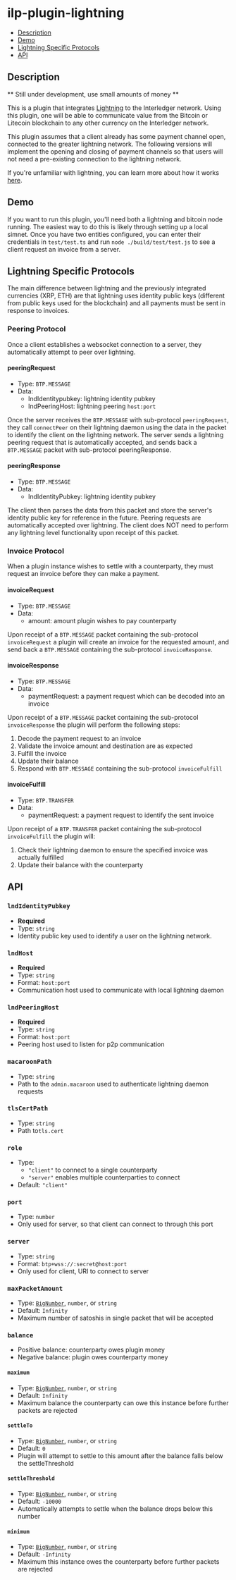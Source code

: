 # ilp-plugin-lightning

- [Description](#description)
- [Demo](#demo)
- [Lightning Specific Protocols](#lightning-specific-protocols)
- [API](#api)

## Description

** Still under development, use small amounts of money **

This is a plugin that integrates [Lightning](https://lightning.network/)
to the Interledger network.  Using this plugin, one will be able to
communicate value from the Bitcoin or Litecoin blockchain to any other
currency on the Interledger network.
 
This plugin assumes that a client already has some payment channel 
open, connected to the greater lightning network.  The following versions
will implement the opening and closing of payment channels so that 
users will not need a pre-existing connection to the lightning network.

If you're unfamiliar with lightning, you can learn more about
how it works [here](https://dev.lightning.community/).

## Demo

If you want to run this plugin, you'll need both a lightning and bitcoin node
running.  The easiest way to do this is likely through setting up a local
simnet.  Once you have two entities configured, you can enter their credentials
in `test/test.ts` and run `node ./build/test/test.js` to see a client request an
invoice from a server.

## Lightning Specific Protocols

The main difference between lightning and the previously integrated currencies
(XRP, ETH) are that lightning uses identity public keys (different from public
keys used for the blockchain) and all payments must be sent in response to
invoices.

### Peering Protocol
Once a client establishes a websocket connection to a server, they automatically
attempt to peer over lightning.

#### peeringRequest
- Type: `BTP.MESSAGE`
- Data:
  - lndIdentitypubkey: lightning identity pubkey
  - lndPeeringHost: lightning peering `host:port`

Once the server receives the `BTP.MESSAGE` with sub-protocol `peeringRequest`,
they call `connectPeer` on their lightning daemon using the data in the packet
to identify the client on the lightning network.  The server sends a lightning
peering request that is automatically accepted, and sends back a `BTP.MESSAGE`
packet with sub-protocol peeringResponse.

#### peeringResponse
- Type: `BTP.MESSAGE`
- Data:
  - lndIdentityPubkey: lightning identity pubkey

The client then parses the data from this packet and store the server's
identity public key for reference in the future. Peering requests are 
automatically accepted over lightning. The client does NOT need to perform any
lightning level functionality upon receipt of this packet. 

### Invoice Protocol
When a plugin instance wishes to settle with a counterparty, they must request
an invoice before they can make a payment.

#### invoiceRequest
- Type: `BTP.MESSAGE`
- Data: 
  - amount: amount plugin wishes to pay counterparty

Upon receipt of a `BTP.MESSAGE` packet containing the sub-protocol `invoiceRequest` 
a plugin will create an invoice for the requested amount, and send back a
`BTP.MESSAGE` containing the sub-protocol `invoiceResponse`.

#### invoiceResponse
- Type: `BTP.MESSAGE`
- Data: 
  - paymentRequest: a payment request which can be decoded into an invoice

Upon receipt of a `BTP.MESSAGE` packet containing the sub-protocol
`invoiceResponse` the plugin will perform the following steps:

1. Decode the payment request to an invoice
2. Validate the invoice amount and destination are as expected
3. Fulfill the invoice
4. Update their balance
5. Respond with `BTP.MESSAGE` containing the sub-protocol `invoiceFulfill` 

#### invoiceFulfill
- Type: `BTP.TRANSFER`
- Data:
  - paymentRequest: a payment request to identify the sent invoice

Upon receipt of a `BTP.TRANSFER` packet containing the sub-protocol
`invoiceFulfill` the plugin will:

1. Check their lightning daemon to ensure the specified invoice was actually
   fulfilled
2. Update their balance with the counterparty

## API

### `lndIdentityPubkey`
- **Required**
- Type: `string`
- Identity public key used to identify a user on the lightning network.

### `lndHost`
- **Required**
- Type: `string`
- Format: `host:port`
- Communication host used to communicate with local lightning daemon

### `lndPeeringHost`
- **Required**
- Type: `string`
- Format: `host:port`
- Peering host used to listen for p2p communication

### `macaroonPath`
- Type: `string`
- Path to the `admin.macaroon` used to authenticate lightning daemon requests

### `tlsCertPath`
- Type: `string`
- Path to`tls.cert` 

### `role`
- Type:
  - `"client"` to connect to a single counterparty
  - `"server"` enables multiple counterparties to connect
- Default: `"client"`

### `port`
- Type: `number`
- Only used for server, so that client can connect to through this port

### `server`
- Type: `string`
- Format: `btp+wss://:secret@host:port`
- Only used for client, URI to connect to server

### `maxPacketAmount`
- Type: [`BigNumber`](http://mikemcl.github.io/bignumber.js/), `number`, or
  `string`
- Default: `Infinity`
- Maximum number of satoshis in single packet that will be accepted

### `balance`
- Positive balance: counterparty owes plugin money
- Negative balance: plugin owes counterparty money

#### `maximum`
- Type: [`BigNumber`](http://mikemcl.github.io/bignumber.js/), `number`, or `string`
- Default: `Infinity`
- Maximum balance the counterparty can owe this instance before further packets
  are rejected

#### `settleTo`
- Type: [`BigNumber`](http://mikemcl.github.io/bignumber.js/), `number`, or `string`
- Default: `0`
- Plugin will attempt to settle to this amount after the balance falls below the settleThreshold

#### `settleThreshold`
- Type: [`BigNumber`](http://mikemcl.github.io/bignumber.js/), `number`, or `string`
- Default: `-10000`
- Automatically attempts to settle when the balance drops below this number

#### `minimum`
- Type: [`BigNumber`](http://mikemcl.github.io/bignumber.js/), `number`, or `string`
- Default: `-Infinity`
- Maximum this instance owes the counterparty before further packets are
  rejected
